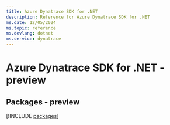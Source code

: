 ```yaml
---
title: Azure Dynatrace SDK for .NET
description: Reference for Azure Dynatrace SDK for .NET
ms.date: 12/05/2024
ms.topic: reference
ms.devlang: dotnet
ms.service: dynatrace
---
```

# Azure Dynatrace SDK for .NET - preview
## Packages - preview
[!INCLUDE [packages](dynatrace-index.md)]